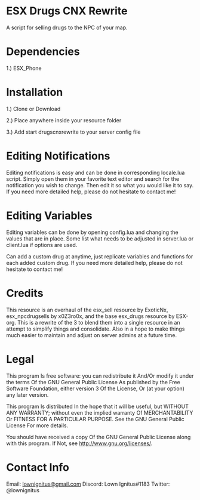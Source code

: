 # ESX Drugs CNX Rewrite

A script for selling drugs to the NPC of your map.

# Dependencies

1.) ESX_Phone

# Installation

1.) Clone or Download

2.) Place anywhere inside your resource folder

3.) Add start drugscnxrewrite to your server config file

# Editing Notifications

Editing notifications is easy and can be done in corresponding locale.lua script. Simply open them in your favorite text editor and search for the notification you wish to change. Then edit it so what you would like it to say. If you need more detailed help, please do not hesitate to contact me!

# Editing Variables

Editing variables can be done by opening config.lua and changing the values that are in place. Some list what needs to be adjusted in server.lua or client.lua if options are used.

Can add a custom drug at anytime, just replicate variables and functions for each added custom drug. If you need more detailed help, please do not hesitate to contact me!

# Credits

This resource is an overhaul of the esx_sell resource by ExoticNx, esx_npcdrugsells by x0Z3ro0x, and the base esx_drugs resource by ESX-org. This is a rewrite of the 3 to blend them into a single resource in an attempt to simplify things and consolidate. Also in a hope to make things much easier to maintain and adjust on server admins at a future time.

# Legal

This program Is free software: you can redistribute it And/Or modify it under the terms Of the GNU General Public License As published by the Free Software Foundation, either version 3 Of the License, Or (at your option) any later version.

This program Is distributed In the hope that it will be useful, but WITHOUT ANY WARRANTY; without even the implied warranty Of MERCHANTABILITY Or FITNESS FOR A PARTICULAR PURPOSE. See the GNU General Public License For more details.

You should have received a copy Of the GNU General Public License along with this program. If Not, see http://www.gnu.org/licenses/.

# Contact Info

Email: lownignitus@gmail.com
Discord: Lown Ignitus#1183
Twitter: @lownignitus